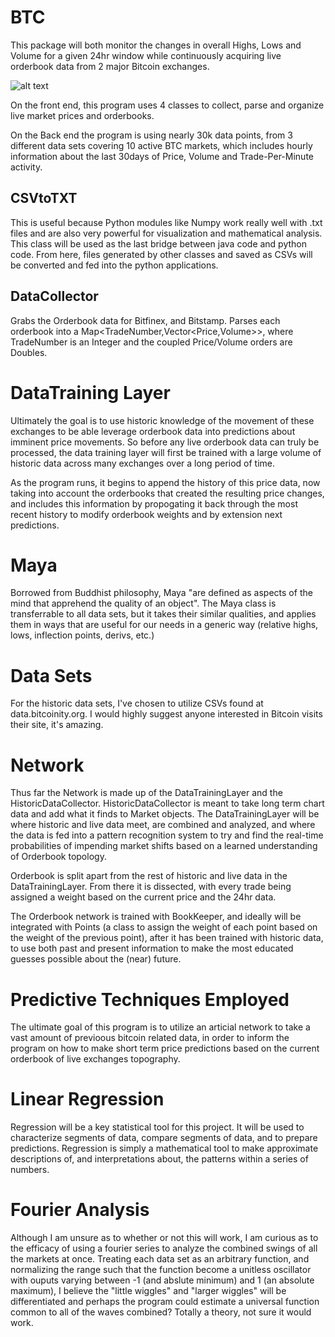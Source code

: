 # BTC 
This package will both monitor the changes in overall 
Highs, Lows and Volume for a given 24hr window while
continuously acquiring live orderbook data from 2 major
Bitcoin exchanges. 

![alt text](https://raw.githubusercontent.com/TylersDurden/BTC/master/ExampleFigure.png)


On the front end, this program uses 4 classes to collect, parse and organize live
market prices and orderbooks. 

On the Back end the program is using nearly 30k data points, from 3 different data sets
covering 10 active BTC markets, which includes hourly information about the last 30days
of Price, Volume and Trade-Per-Minute activity. 

## CSVtoTXT 
This is useful because Python modules like Numpy work really well with .txt files
and are also very powerful for visualization and mathematical analysis. This class
will be used as the last bridge between java code and python code. From here, 
files generated by other classes and saved as CSVs will be converted and fed into 
the python applications. 

## DataCollector 
Grabs the Orderbook data for Bitfinex, and Bitstamp. Parses each orderbook into a
Map<TradeNumber,Vector<Price,Volume>>, where TradeNumber is an Integer and the 
coupled Price/Volume orders are Doubles. 

# DataTraining Layer  
Ultimately the goal is to use historic knowledge of the movement of these exchanges
to be able leverage orderbook data into predictions about imminent price movements. 
So before any live orderbook data can truly be processed, the data training layer
will first be trained with a large volume of historic data across many exchanges
over a long period of time. 

As the program runs, it begins to append the history of this price data, now taking
into account the orderbooks that created the resulting price changes, and includes 
this information by propogating it back through the most recent history to modify
orderbook weights and by extension next predictions. 

# Maya
Borrowed from Buddhist philosophy, Maya "are defined as aspects of the mind that 
apprehend the quality of an object". The Maya class is transferrable to all data sets,
but it takes their similar qualities, and applies them in ways that are useful for our
needs in a generic way (relative highs, lows, inflection points, derivs, etc.)


# Data Sets 
For the historic data sets, I've chosen to utilize CSVs found at data.bitcoinity.org. 
I would highly suggest anyone interested in Bitcoin visits their site, it's amazing. 


# Network 
Thus far the Network is made up of the DataTrainingLayer and the HistoricDataCollector. 
HistoricDataCollector is meant to take long term chart data and add what it finds to
Market objects. The DataTrainingLayer will be where historic and live data meet, are
combined and analyzed, and where the data is fed into a pattern recognition system
to try and find the real-time probabilities of impending market shifts based on a learned
understanding of Orderbook topology.

Orderbook is split apart from the rest of historic and live data in the DataTrainingLayer. 
From there it is dissected, with every trade being assigned a weight based on the current
price and the 24hr data. 

The Orderbook network is trained with BookKeeper, and ideally will be integrated with Points
(a class to assign the weight of each point based on the weight of the previous point), after
it has been trained with historic data, to use both past and present information to make
the most educated guesses possible about the (near)  future.  

# Predictive Techniques Employed 
The ultimate goal of this program is to utilize an articial network to take a vast amount 
of previoous bitcoin related data, in order to inform the program on how to make short term
price predictions based on the current orderbook of live exchanges topography. 

# Linear Regression 
Regression will be a key statistical tool for this project. It will be used to characterize
segments of data, compare segments of data, and to prepare predictions. Regression is simply
a mathematical tool to make approximate descriptions of, and interpretations about, the patterns
within a series of numbers.  

# Fourier Analysis 
Although I am unsure as to whether or not this will work, I am curious as to the efficacy 
of using a fourier series to analyze the combined swings of all the markets at once. Treating
each data set as an arbitrary function, and normalizing the range such that the function 
become a unitless oscillator with ouputs varying between -1 (and abslute minimum) and 1
(an absolute maximum), I believe the "little wiggles" and "larger wiggles" will be differentiated
and perhaps the program could estimate a universal function common to all of the waves combined? 
Totally a theory, not sure it would work.




